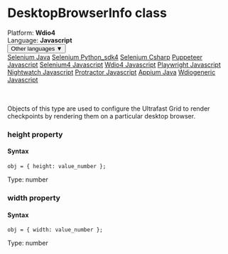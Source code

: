 # DesktopBrowserInfo class
<div class='platform-bar-container-div'><div class='platform-bar-div'>Platform:  <b> Wdio4</b>
</div><div class='platform-bar-div'>Language: <b>Javascript</b></div><div class='dropdown-button-container-div'><button class='sdk-language-dropdown-button'>Other languages ▼</button><div class='dropdown-content'>
<a href='../../selenium/java/desktopbrowserinfo'>Selenium Java</a>
<a href='../../selenium/python_sdk4/desktopbrowserinfo'>Selenium Python_sdk4</a>
<a href='../../selenium/csharp/desktopbrowserinfo'>Selenium Csharp</a>
<a href='../../puppeteer/javascript/desktopbrowserinfo'>Puppeteer Javascript</a>
<a href='../../selenium4/javascript/desktopbrowserinfo'>Selenium4 Javascript</a>
<a href='../../wdio4/javascript/desktopbrowserinfo'>Wdio4 Javascript</a>
<a href='../../playwright/javascript/desktopbrowserinfo'>Playwright Javascript</a>
<a href='../../nightwatch/javascript/desktopbrowserinfo'>Nightwatch Javascript</a>
<a href='../../protractor/javascript/desktopbrowserinfo'>Protractor Javascript</a>
<a href='../../appium/java/desktopbrowserinfo'>Appium Java</a>
<a href='../../wdiogeneric/javascript/desktopbrowserinfo'>Wdiogeneric Javascript</a>
</div></div><br /><br /></div>




Objects of this type are used to configure the Ultrafast Grid to render checkpoints by rendering them on a particular desktop browser.


### height property
#### Syntax


    obj = { height: value_number };
    

Type: number

### width property
#### Syntax


    obj = { width: value_number };
    

Type: number
